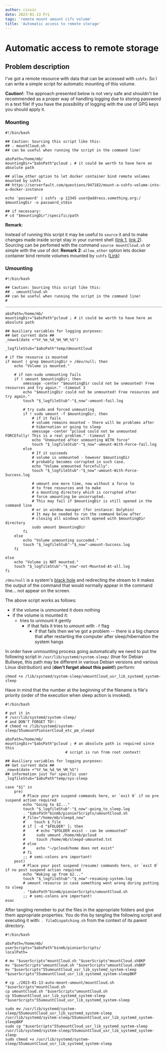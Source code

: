 ```yaml
---
author: cissic
date: 2023-01-13 Fri
tags: 'remote mount umount cifs volume'
title: 'Automatic access to remote storage'
---
```



# Automatic access to remote storage


## Problem description

I've got a remote resource with data that can be accessed with `sshfs`.
So I can write a simple script for automatic mounting of this volume.

**Caution!**: The approach presented below is not very safe and shouldn't be
recommended as a proper way of handling logging due to storing password in
a text file! If you have
the possibility of logging with the use of GPG keys you should apply it.


### Mounting

    #!/bin/bash
    
    ## Caution: Sourcing this script like this:
    ## . mountCloud.sh
    ## can be useful when running the script in the command line!
    
    absPath=/home/mb/
    mountingDir="$absPath"pcloud ; # it could be worth to have here an absolute path 
    
    ## allow_other option to let docker container bind remote volumes mounted by sshfs
    ## https://serverfault.com/questions/947182/mount-a-sshfs-volume-into-a-docker-instance
    
    echo 'password' | sshfs -p 12345 user@address.something.org:/ $mountingDir -o password_stdin
    
    ## if necessary:
    # cd "$mountingDir"/specific/path

**Remark**:

Instead of running this script it may be useful to `source` it and
to make changes made inside script stay in your current shell
([link 1](https://stackoverflow.com/questions/255414/why-doesnt-cd-work-in-a-shell-script), [link 2](http://superuser.com/questions/176783/what-is-the-difference-between-executing-a-bash-script-and-sourcing-a-bash-scrip#176788)). Sourcing can be perfomed with the command `source mountCloud.sh`
or simple with the use of dot:
**Remark 2**:
`allow_other` option lets docker container
bind remote volumes mounted by `sshfs`
([Link](https://serverfault.com/questions/947182/mount-a-sshfs-volume-into-a-docker-instance))


### Umounting

    #!/bin/bash
    
    ## Caution: Sourcing this script like this:
    ## . umountCloud.sh
    ## can be useful when running the script in the command line!
    # ____________________________________________________________________________78
    
    absPath=/home/mb/
    mountingDir="$absPath"pcloud ; # it could be worth to have here an absolute path 
    
    ## Auxiliary variables for logging purposes:
    ## Get current date ##
    _now=$(date +"%Y_%m_%d_%H_%M_%S")
    
    _logfileStub="$absPath"temp/UmountCloud
    
    # if the resource is mounted
    if mount | grep $mountingDir > /dev/null; then 
        echo "Volume is mounted."
    
        # if non-sudo unmounting fails
        if ! umount $mountingDir; then
            xmessage -center "$mountingDir could not be unmounted! Free resources and try again." -timeout 3
            echo "$mountingDir could not be unmounted! Free resources and try again."
            touch "$_logfileStub"-"$_now"-umount-fail.log
    
            # try sudo and forced unmounting
            if ! sudo umount -f $mountingDir; then
                # if it fails 
                # volume remains mounted - there will be problems after
                # hibernation or going to sleep
                xmessage -center "pcloud could not be unmounted FORCEfully! This is a real problem." -timeout 3
                echo "Unmounted after unmounting WITH force"
                touch "$_logfileStub"-"$_now"-umount-With-Force-fail.log
            else
                # If it succeeds
                # volume is unmounted - however $mountingDir
                # probably becomes corrupted in such case.
                echo "Volume unmounted forcefully".
                touch "$_logfileStub"-"$_now"-umount-With-Force-Success.log
    
                # umount one more time, now without a force to 
                # to free resources and to make 
                # a mounting directory which is corrupted after 
                # force umounting be uncorrupted.
                # This may fail if $mountingDir is still opened in the command line
                # or in window manager (for instance: Dolphin)
                # It may be needed to run the command below after
                # closing all windows with opened with $mountingDir directory
                sudo umount $mountingDir
            fi
        else
            echo "Volume unmounting succeded."
            touch "$_logfileStub"-"$_now"-umount-Success.log
        fi
    
    else
        echo "Volume is NOT mounted."
        touch "$_logfileStub"-"$_now"-not-Mounted-At-all.log
    fi

`/dev/null` is a system's [black hole](https://en.wikipedia.org/wiki/Null_device)  and redirecting the stream to it makes 
the output of the command that would normally appear in the command line...
not appear on the screen.

The above script works as follows:

-   if the volume is unmounted it does nothing
-   if the volume is mounted it:
    -   tries to unmount it gently
        -   if that fails it tries to umount with `-f` flag
            -   if that fails then we've got a problem -- there is a big chance
                that after restarting the computer after sleep/hibernation 
                the system hangs

In order have unmounting process going automatically we need to put the following
script in `/usr/lib/systemd/system-sleep/` (true for Debian Bullseye, this path
may be different in various Debian versions and various Linux distribution)
and (**don't forget about this point!**) perform:

`chmod +x /lib/systemd/system-sleep/umountCloud_usr_lib_systemd_system-sleep`

Have in mind that the number at the beginning of the filename is file's priority
(order of the execution when sleep action is invoked).

    #!/bin/bash
    
    # put it in  
    # /usr/lib/systemd/system-sleep/
    # and DON'T FORGET TO!:
    # chmod +x /lib/systemd/system-sleep/55umountPionierCloud_etc_pm_sleepd 
    
    absPath=/home/mb/
    mountingDir="$absPath"pcloud ; # an absolute path is required since this
                               # script is run from root context!
    
    ## Auxiliary variables for logging purposes:
    ## Get current date ##
    _now=$(date +"%Y_%m_%d_%H_%M_%S")
    ## information just for specific user
    _logfileStub="$absPath"temp/sys-sleep
    
    case "$1" in
        pre)
            # Place your pre suspend commands here, or `exit 0` if no pre suspend action required
            echo "Going to $2..."
            touch "$_logfileStub"-"$_now"-going_to_sleep.log
            . "$absPath"binmb/pionierScripts/umountCloud.sh
            #_file="/home/mb/sleep$_now"
            #    touch $_file   
            # if [ -d "$FOLDER" ]; then
            #     # echo "$FOLDER exist - can be unmounted"
            #     sudo umount /home/mb/pcloud
            #     touch /home/mb/sleepd-umounted.txt
            # else
            #     echo "~/pcloud/home does not exist"
            # fi    
            ;; # semi-colons are important!
        post)
            # Place your post suspend (resume) commands here, or `exit 0` if no post suspend action required
            echo "Waking up from $2..."
            touch "$_logfileStub"-"$_now"-resuming-system.log
            # umount resource in case something went wrong during putting to sleep
            . "$absPath"binmb/pionierScripts/umountCloud.sh
            ;; # semi-colons are important!
    esac

After tangling remeber to put the files in the appropriate folders and give them appropriate
properties. You do this by tangling the following script and executing it with:
`. fileDispatching.sh` from the context of its parent directory.

    #!/bin/bash
    
    absPath=/home/mb/
    userScripts="$absPath"binmb/pionierScripts/
    localPath=
    
    # mv "$userScripts"mountCloud.sh "$userScripts"mountCloud.shBKP
    mv "$userScripts"umountCloud.sh "$userScripts"umountCloud.shBKP  
    mv "$userScripts"55umountCloud_usr_lib_systemd_system-sleep "$userScripts"55umountCloud_usr_lib_systemd_system-sleepBKP
    
    # cp ./2023-01-13-auto-mount-umount/mountCloud.sh "$userScripts"mountCloud.sh
    cp umountCloud.sh "$userScripts"umountCloud.sh  
    cp 55umountCloud_usr_lib_systemd_system-sleep "$userScripts"55umountCloud_usr_lib_systemd_system-sleep
    
    sudo mv /usr/lib/systemd/system-sleep/55umountCloud_usr_lib_systemd_system-sleep /usr/lib/systemd/system-sleep/55umountCloud_usr_lib_systemd_system-sleepBKP
    sudo cp "$userScripts"55umountCloud_usr_lib_systemd_system-sleep /usr/lib/systemd/system-sleep/55umountCloud_usr_lib_systemd_system-sleep
    sudo chmod +x /usr/lib/systemd/system-sleep/55umountCloud_usr_lib_systemd_system-sleep

